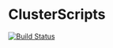 # ClusterScripts

[![Build Status](https://github.com/alexsp32/ClusterScripts.jl/actions/workflows/CI.yml/badge.svg?branch=main)](https://github.com/alexsp32/ClusterScripts.jl/actions/workflows/CI.yml?query=branch%3Amain)
